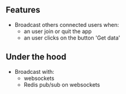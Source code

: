 ## Features
- Broadcast others connected users when:
    - an user join or quit the app
    - an user clicks on the button 'Get data'

## Under the hood
- Broadcast with:
    - websockets
    - Redis pub/sub on websockets

